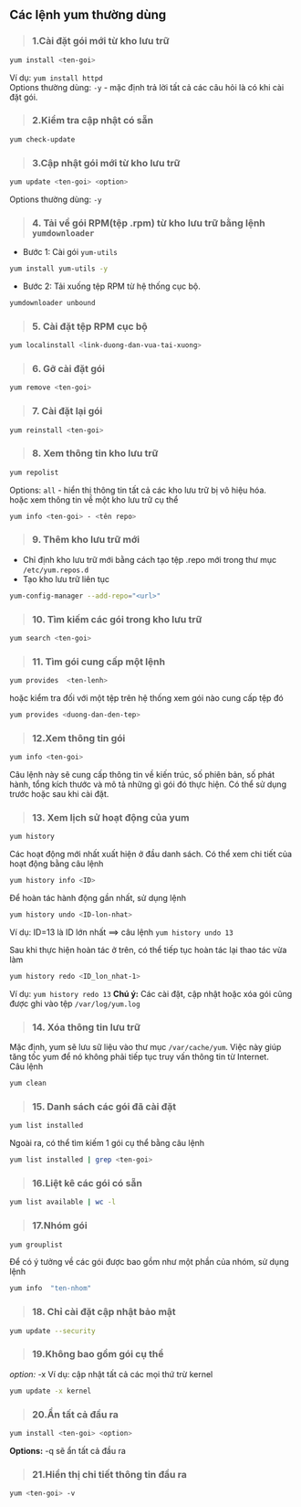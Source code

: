## Các lệnh yum thường dùng  
> ### 1.Cài đặt gói mới từ kho lưu trữ  
```sh  
yum install <ten-goi>
```
Ví dụ: `yum install httpd`  
Options thường dùng: `-y` - mặc định trả lời tất cả các câu hỏi là có khi cài đặt gói.  

> ### 2.Kiểm tra cập nhật có sẵn  
```sh
yum check-update
```  
 > ### 3.Cập nhật gói mới từ kho lưu trữ  
 ```sh
 yum update <ten-goi> <option>
 ```
 Options thường dùng: `-y`  
 > ### 4. Tải về gói RPM(tệp .rpm) từ kho lưu trữ bằng lệnh `yumdownloader`  
 - Bước 1: Cài gói `yum-utils`
 ```sh
 yum install yum-utils -y
 ```
 - Bước 2: Tải xuống tệp RPM từ hệ thống cục bộ.  
 ```sh
 yumdownloader unbound
 ```  
 > ### 5. Cài đặt tệp RPM cục bộ  
 ```sh
 yum localinstall <link-duong-dan-vua-tai-xuong>
 ```

 > ### 6. Gỡ cài đặt gói  
 ```sh
 yum remove <ten-goi>
 ```  

 > ### 7. Cài đặt lại gói 
 ```sh
 yum reinstall <ten-goi>
 ```  

 > ### 8. Xem thông tin kho lưu trữ  
 ```sh
 yum repolist
 ```
 Options: `all` - hiển thị thông tin tất cả các kho lưu trữ bị vô hiệu hóa.  
 hoặc xem thông tin về một kho lưu trữ cụ thể
 ```sh
 yum info <ten-goi> - <tên repo>
 ```  
 > ### 9. Thêm kho lưu trữ mới  
 - Chỉ định kho lưu trữ mới bằng cách tạo tệp .repo mới trong thư mục `/etc/yum.repos.d`
 - Tạo kho lưu trữ liên tục  
 ```sh
 yum-config-manager --add-repo="<url>"
 ```  

 > ### 10. Tìm kiếm các gói trong kho lưu trữ  
 ```sh
 yum search <ten-goi>
 ```  
 > ### 11. Tìm gói cung cấp một lệnh  
 ```sh
 yum provides  <ten-lenh>
 ```
 hoặc kiểm tra đối với một tệp trên hệ thống xem gói nào cung cấp tệp đó  
 ```sh
 yum provides <duong-dan-den-tep>
 ```  
 > ### 12.Xem thông tin gói  
 ```sh
 yum info <ten-goi>
 ```
 Câu lệnh này sẽ cung cấp thông tin về kiến trúc, số phiên bản, số phát hành, tổng kích thước và mô tả những gì gói đó thực hiện. Có thể sử dụng trước hoặc sau khi cài đặt. 
 > ### 13. Xem lịch sử hoạt động của yum
 ```sh
 yum history
 ``` 
 Các hoạt động mới nhất xuất hiện ở đầu danh sách. Có thể xem chi tiết của hoạt động bằng câu lệnh  
 ```sh
 yum history info <ID>
 ```
 Để hoàn tác hành động gần nhất, sử dụng lệnh
 ```sh
 yum history undo <ID-lon-nhat>
 ```
 Ví dụ: ID=13 là ID lớn nhất ==> câu lệnh `yum history undo 13`  

 Sau khi thực hiện hoàn tác ở trên, có thể tiếp tục hoàn tác lại thao tác vừa làm
 ```sh
 yum history redo <ID_lon_nhat-1>
 ```
 Ví dụ: `yum history redo 13`
 **Chú ý:** Các cài đặt, cập nhật hoặc xóa gói cũng được ghi vào tệp `/var/log/yum.log`

 > ### 14. Xóa thông tin lưu trữ  
 Mặc định, yum sẽ lưu sữ liệu vào thư mục `/var/cache/yum`. Việc này giúp tăng tốc yum để nó không phải tiếp tục truy vấn thông tin từ Internet.  
 Câu lệnh  
 ```sh
 yum clean
 ```
 > ### 15. Danh sách các gói đã cài đặt  
 ```sh
 yum list installed
 ```  
 Ngoài ra, có thể tìm kiếm 1 gói cụ thể bằng câu lệnh  
 ```sh
 yum list installed | grep <ten-goi>
 ```  
 > ### 16.Liệt kê các gói có sẵn  
 ```sh
 yum list available | wc -l
 ```  
 > ### 17.Nhóm gói  
 ```sh
 yum grouplist
 ```  
 Để có ý tưởng về các gói được bao gồm như một phần của nhóm, sử dụng lệnh   
 ```sh
 yum info  "ten-nhom"
 ```  
 > ### 18. Chỉ cài đặt cập nhật bảo mật  
 ```sh
 yum update --security
 ```  
 > ### 19.Không bao gồm gói cụ thể
 *option:* -x
 Ví dụ: cập nhật tất cả các mọi thứ trừ kernel  
 ```sh
 yum update -x kernel
 ```  
 > ### 20.Ẩn tất cả đầu ra  
 ```sh
 yum install <ten-goi> <option>
 ```
 **Options:** -q sẽ ẩn tất cả đầu ra  

 > ### 21.Hiển thị chi tiết thông tin đầu ra  
 ```sh
 yum <ten-goi> -v
 ```
 

